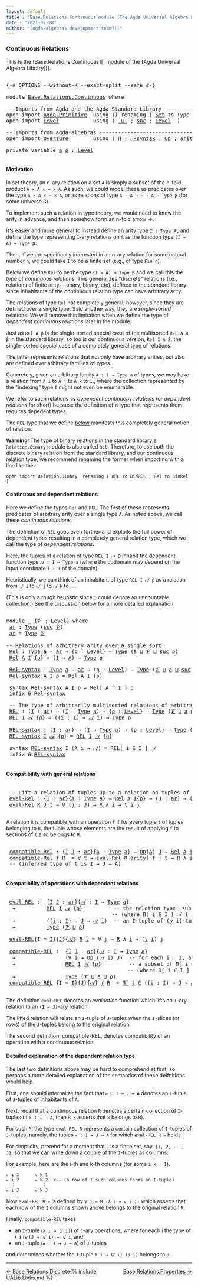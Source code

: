 ```yaml
---
layout: default
title : "Base.Relations.Continuous module (The Agda Universal Algebra Library)"
date : "2021-02-28"
author: "[agda-algebras development team][]"
---
```


### <a id="continuous-relations">Continuous Relations</a>

This is the [Base.Relations.Continuous][] module of the [Agda Universal Algebra Library][].

<pre class="Agda">

<a id="337" class="Symbol">{-#</a> <a id="341" class="Keyword">OPTIONS</a> <a id="349" class="Pragma">--without-K</a> <a id="361" class="Pragma">--exact-split</a> <a id="375" class="Pragma">--safe</a> <a id="382" class="Symbol">#-}</a>

<a id="387" class="Keyword">module</a> <a id="394" href="Base.Relations.Continuous.html" class="Module">Base.Relations.Continuous</a> <a id="420" class="Keyword">where</a>

<a id="427" class="Comment">-- Imports from Agda and the Agda Standard Library -------------------------------</a>
<a id="510" class="Keyword">open</a> <a id="515" class="Keyword">import</a> <a id="522" href="Agda.Primitive.html" class="Module">Agda.Primitive</a>  <a id="538" class="Keyword">using</a> <a id="544" class="Symbol">()</a> <a id="547" class="Keyword">renaming</a> <a id="556" class="Symbol">(</a> <a id="558" href="Agda.Primitive.html#388" class="Primitive">Set</a> <a id="562" class="Symbol">to</a> <a id="565" class="Primitive">Type</a> <a id="570" class="Symbol">)</a>
<a id="572" class="Keyword">open</a> <a id="577" class="Keyword">import</a> <a id="584" href="Level.html" class="Module">Level</a>           <a id="600" class="Keyword">using</a> <a id="606" class="Symbol">(</a> <a id="608" href="Agda.Primitive.html#961" class="Primitive Operator">_⊔_</a> <a id="612" class="Symbol">;</a> <a id="614" href="Agda.Primitive.html#931" class="Primitive">suc</a> <a id="618" class="Symbol">;</a> <a id="620" href="Agda.Primitive.html#742" class="Postulate">Level</a>  <a id="627" class="Symbol">)</a>

<a id="630" class="Comment">-- Imports from agda-algebras ----------------------------------------------------</a>
<a id="713" class="Keyword">open</a> <a id="718" class="Keyword">import</a> <a id="725" href="Overture.html" class="Module">Overture</a>        <a id="741" class="Keyword">using</a> <a id="747" class="Symbol">(</a> <a id="749" href="Overture.Basic.html#5930" class="Function">Π</a> <a id="751" class="Symbol">;</a> <a id="753" href="Overture.Basic.html#6010" class="Function">Π-syntax</a> <a id="762" class="Symbol">;</a> <a id="764" href="Overture.Operations.html#1235" class="Function">Op</a> <a id="767" class="Symbol">;</a> <a id="769" href="Overture.Operations.html#1672" class="Function Operator">arity[_]</a> <a id="778" class="Symbol">)</a>

<a id="781" class="Keyword">private</a> <a id="789" class="Keyword">variable</a> <a id="798" href="Base.Relations.Continuous.html#798" class="Generalizable">a</a> <a id="800" href="Base.Relations.Continuous.html#800" class="Generalizable">ρ</a> <a id="802" class="Symbol">:</a> <a id="804" href="Agda.Primitive.html#742" class="Postulate">Level</a>

</pre>

#### <a id="motivation">Motivation</a>

In set theory, an n-ary relation on a set `A` is simply a subset of the n-fold product `A × A × ⋯ × A`.  As such, we could model these as predicates over the type `A × A × ⋯ × A`, or as relations of type `A → A → ⋯ → A → Type β` (for some universe β).

To implement such a relation in type theory, we would need to know the arity in advance, and then somehow form an n-fold arrow →.

It's easier and more general to instead define an arity type `I : Type 𝓥`, and define the type representing `I`-ary relations on `A` as the function type `(I → A) → Type β`.

Then, if we are specifically interested in an n-ary relation for some natural number `n`, we could take `I` to be a finite set (e.g., of type `Fin n`).

Below we define `Rel` to be the type `(I → A) → Type β` and we call this the type of *continuous relations*.  This generalizes "discrete" relations (i.e., relations of finite arity---unary, binary, etc), defined in the standard library since inhabitants of the continuous relation type can have arbitrary arity.

The relations of type `Rel` not completely general, however, since they are defined over a single type. Said another way, they are *single-sorted* relations. We will remove this limitation when we define the type of *dependent continuous relations* later in the module.

Just as `Rel A β` is the single-sorted special case of the multisorted `REL A B β` in the standard library, so too is our continuous version, `Rel I A β`, the single-sorted special case of a completely general type of relations.

The latter represents relations that not only have arbitrary arities, but also are defined over arbitrary families of types.

Concretely, given an arbitrary family `A : I → Type a` of types, we may have a relation from `A i` to `A j` to `A k` to …, where the collection represented by the "indexing" type `I` might not even be enumerable.

We refer to such relations as *dependent continuous relations* (or *dependent relations* for short) because the definition of a type that represents them requires depedent types.

The `REL` type that we define [below](Base.Relations.Continuous.html#dependent-relations) manifests this completely general notion of relation.

**Warning**! The type of binary relations in the standard library's `Relation.Binary` module is also called `Rel`.  Therefore, to use both the discrete binary relation from the standard library, and our continuous relation type, we recommend renaming the former when importing with a line like this

`open import Relation.Binary  renaming ( REL to BinREL ; Rel to BinRel )`


#### <a id="continuous-and-dependent-relations">Continuous and dependent relations</a>

Here we define the types `Rel` and `REL`. The first of these represents predicates of arbitrary arity over a single type `A`. As noted above, we call these *continuous relations*.

The definition of `REL` goes even further and exploits the full power of dependent types resulting in a completely general relation type, which we call the type of *dependent relations*.

Here, the tuples of a relation of type `REL I 𝒜 β` inhabit the dependent function type `𝒜 : I → Type a` (where the codomain may depend on the input coordinate `i : I` of the domain).

Heuristically, we can think of an inhabitant of type `REL I 𝒜 β` as a relation from `𝒜 i` to `𝒜 j` to `𝒜 k` to ….

(This is only a rough heuristic since `I` could denote an uncountable collection.)  See the discussion below for a more detailed explanation.

<pre class="Agda">

<a id="4343" class="Keyword">module</a> <a id="4350" href="Base.Relations.Continuous.html#4350" class="Module">_</a> <a id="4352" class="Symbol">{</a><a id="4353" href="Base.Relations.Continuous.html#4353" class="Bound">𝓥</a> <a id="4355" class="Symbol">:</a> <a id="4357" href="Agda.Primitive.html#742" class="Postulate">Level</a><a id="4362" class="Symbol">}</a> <a id="4364" class="Keyword">where</a>
 <a id="4371" href="Base.Relations.Continuous.html#4371" class="Function">ar</a> <a id="4374" class="Symbol">:</a> <a id="4376" href="Base.Relations.Continuous.html#565" class="Primitive">Type</a> <a id="4381" class="Symbol">(</a><a id="4382" href="Agda.Primitive.html#931" class="Primitive">suc</a> <a id="4386" href="Base.Relations.Continuous.html#4353" class="Bound">𝓥</a><a id="4387" class="Symbol">)</a>
 <a id="4390" href="Base.Relations.Continuous.html#4371" class="Function">ar</a> <a id="4393" class="Symbol">=</a> <a id="4395" href="Base.Relations.Continuous.html#565" class="Primitive">Type</a> <a id="4400" href="Base.Relations.Continuous.html#4353" class="Bound">𝓥</a>

<a id="4403" class="Comment">-- Relations of arbitrary arity over a single sort.</a>
 <a id="4456" href="Base.Relations.Continuous.html#4456" class="Function">Rel</a> <a id="4460" class="Symbol">:</a> <a id="4462" href="Base.Relations.Continuous.html#565" class="Primitive">Type</a> <a id="4467" href="Base.Relations.Continuous.html#798" class="Generalizable">a</a> <a id="4469" class="Symbol">→</a> <a id="4471" href="Base.Relations.Continuous.html#4371" class="Function">ar</a> <a id="4474" class="Symbol">→</a> <a id="4476" class="Symbol">{</a><a id="4477" href="Base.Relations.Continuous.html#4477" class="Bound">ρ</a> <a id="4479" class="Symbol">:</a> <a id="4481" href="Agda.Primitive.html#742" class="Postulate">Level</a><a id="4486" class="Symbol">}</a> <a id="4488" class="Symbol">→</a> <a id="4490" href="Base.Relations.Continuous.html#565" class="Primitive">Type</a> <a id="4495" class="Symbol">(</a><a id="4496" href="Base.Relations.Continuous.html#798" class="Generalizable">a</a> <a id="4498" href="Agda.Primitive.html#961" class="Primitive Operator">⊔</a> <a id="4500" href="Base.Relations.Continuous.html#4353" class="Bound">𝓥</a> <a id="4502" href="Agda.Primitive.html#961" class="Primitive Operator">⊔</a> <a id="4504" href="Agda.Primitive.html#931" class="Primitive">suc</a> <a id="4508" href="Base.Relations.Continuous.html#4477" class="Bound">ρ</a><a id="4509" class="Symbol">)</a>
 <a id="4512" href="Base.Relations.Continuous.html#4456" class="Function">Rel</a> <a id="4516" href="Base.Relations.Continuous.html#4516" class="Bound">A</a> <a id="4518" href="Base.Relations.Continuous.html#4518" class="Bound">I</a> <a id="4520" class="Symbol">{</a><a id="4521" href="Base.Relations.Continuous.html#4521" class="Bound">ρ</a><a id="4522" class="Symbol">}</a> <a id="4524" class="Symbol">=</a> <a id="4526" class="Symbol">(</a><a id="4527" href="Base.Relations.Continuous.html#4518" class="Bound">I</a> <a id="4529" class="Symbol">→</a> <a id="4531" href="Base.Relations.Continuous.html#4516" class="Bound">A</a><a id="4532" class="Symbol">)</a> <a id="4534" class="Symbol">→</a> <a id="4536" href="Base.Relations.Continuous.html#565" class="Primitive">Type</a> <a id="4541" href="Base.Relations.Continuous.html#4521" class="Bound">ρ</a>

 <a id="4545" href="Base.Relations.Continuous.html#4545" class="Function">Rel-syntax</a> <a id="4556" class="Symbol">:</a> <a id="4558" href="Base.Relations.Continuous.html#565" class="Primitive">Type</a> <a id="4563" href="Base.Relations.Continuous.html#798" class="Generalizable">a</a> <a id="4565" class="Symbol">→</a> <a id="4567" href="Base.Relations.Continuous.html#4371" class="Function">ar</a> <a id="4570" class="Symbol">→</a> <a id="4572" class="Symbol">(</a><a id="4573" href="Base.Relations.Continuous.html#4573" class="Bound">ρ</a> <a id="4575" class="Symbol">:</a> <a id="4577" href="Agda.Primitive.html#742" class="Postulate">Level</a><a id="4582" class="Symbol">)</a> <a id="4584" class="Symbol">→</a> <a id="4586" href="Base.Relations.Continuous.html#565" class="Primitive">Type</a> <a id="4591" class="Symbol">(</a><a id="4592" href="Base.Relations.Continuous.html#4353" class="Bound">𝓥</a> <a id="4594" href="Agda.Primitive.html#961" class="Primitive Operator">⊔</a> <a id="4596" href="Base.Relations.Continuous.html#798" class="Generalizable">a</a> <a id="4598" href="Agda.Primitive.html#961" class="Primitive Operator">⊔</a> <a id="4600" href="Agda.Primitive.html#931" class="Primitive">suc</a> <a id="4604" href="Base.Relations.Continuous.html#4573" class="Bound">ρ</a><a id="4605" class="Symbol">)</a>
 <a id="4608" href="Base.Relations.Continuous.html#4545" class="Function">Rel-syntax</a> <a id="4619" href="Base.Relations.Continuous.html#4619" class="Bound">A</a> <a id="4621" href="Base.Relations.Continuous.html#4621" class="Bound">I</a> <a id="4623" href="Base.Relations.Continuous.html#4623" class="Bound">ρ</a> <a id="4625" class="Symbol">=</a> <a id="4627" href="Base.Relations.Continuous.html#4456" class="Function">Rel</a> <a id="4631" href="Base.Relations.Continuous.html#4619" class="Bound">A</a> <a id="4633" href="Base.Relations.Continuous.html#4621" class="Bound">I</a> <a id="4635" class="Symbol">{</a><a id="4636" href="Base.Relations.Continuous.html#4623" class="Bound">ρ</a><a id="4637" class="Symbol">}</a>

 <a id="4641" class="Keyword">syntax</a> <a id="4648" href="Base.Relations.Continuous.html#4545" class="Function">Rel-syntax</a> <a id="4659" class="Bound">A</a> <a id="4661" class="Bound">I</a> <a id="4663" class="Bound">ρ</a> <a id="4665" class="Symbol">=</a> <a id="4667" class="Function">Rel[</a> <a id="4672" class="Bound">A</a> <a id="4674" class="Function">^</a> <a id="4676" class="Bound">I</a> <a id="4678" class="Function">]</a> <a id="4680" class="Bound">ρ</a>
 <a id="4683" class="Keyword">infix</a> <a id="4689" class="Number">6</a> <a id="4691" href="Base.Relations.Continuous.html#4545" class="Function">Rel-syntax</a>

 <a id="4704" class="Comment">-- The type of arbitrarily multisorted relations of arbitrary arity</a>
 <a id="4773" href="Base.Relations.Continuous.html#4773" class="Function">REL</a> <a id="4777" class="Symbol">:</a> <a id="4779" class="Symbol">(</a><a id="4780" href="Base.Relations.Continuous.html#4780" class="Bound">I</a> <a id="4782" class="Symbol">:</a> <a id="4784" href="Base.Relations.Continuous.html#4371" class="Function">ar</a><a id="4786" class="Symbol">)</a> <a id="4788" class="Symbol">→</a> <a id="4790" class="Symbol">(</a><a id="4791" href="Base.Relations.Continuous.html#4780" class="Bound">I</a> <a id="4793" class="Symbol">→</a> <a id="4795" href="Base.Relations.Continuous.html#565" class="Primitive">Type</a> <a id="4800" href="Base.Relations.Continuous.html#798" class="Generalizable">a</a><a id="4801" class="Symbol">)</a> <a id="4803" class="Symbol">→</a> <a id="4805" class="Symbol">{</a><a id="4806" href="Base.Relations.Continuous.html#4806" class="Bound">ρ</a> <a id="4808" class="Symbol">:</a> <a id="4810" href="Agda.Primitive.html#742" class="Postulate">Level</a><a id="4815" class="Symbol">}</a> <a id="4817" class="Symbol">→</a> <a id="4819" href="Base.Relations.Continuous.html#565" class="Primitive">Type</a> <a id="4824" class="Symbol">(</a><a id="4825" href="Base.Relations.Continuous.html#4353" class="Bound">𝓥</a> <a id="4827" href="Agda.Primitive.html#961" class="Primitive Operator">⊔</a> <a id="4829" href="Base.Relations.Continuous.html#798" class="Generalizable">a</a> <a id="4831" href="Agda.Primitive.html#961" class="Primitive Operator">⊔</a> <a id="4833" href="Agda.Primitive.html#931" class="Primitive">suc</a> <a id="4837" href="Base.Relations.Continuous.html#4806" class="Bound">ρ</a><a id="4838" class="Symbol">)</a>
 <a id="4841" href="Base.Relations.Continuous.html#4773" class="Function">REL</a> <a id="4845" href="Base.Relations.Continuous.html#4845" class="Bound">I</a> <a id="4847" href="Base.Relations.Continuous.html#4847" class="Bound">𝒜</a> <a id="4849" class="Symbol">{</a><a id="4850" href="Base.Relations.Continuous.html#4850" class="Bound">ρ</a><a id="4851" class="Symbol">}</a> <a id="4853" class="Symbol">=</a> <a id="4855" class="Symbol">((</a><a id="4857" href="Base.Relations.Continuous.html#4857" class="Bound">i</a> <a id="4859" class="Symbol">:</a> <a id="4861" href="Base.Relations.Continuous.html#4845" class="Bound">I</a><a id="4862" class="Symbol">)</a> <a id="4864" class="Symbol">→</a> <a id="4866" href="Base.Relations.Continuous.html#4847" class="Bound">𝒜</a> <a id="4868" href="Base.Relations.Continuous.html#4857" class="Bound">i</a><a id="4869" class="Symbol">)</a> <a id="4871" class="Symbol">→</a> <a id="4873" href="Base.Relations.Continuous.html#565" class="Primitive">Type</a> <a id="4878" href="Base.Relations.Continuous.html#4850" class="Bound">ρ</a>

 <a id="4882" href="Base.Relations.Continuous.html#4882" class="Function">REL-syntax</a> <a id="4893" class="Symbol">:</a> <a id="4895" class="Symbol">(</a><a id="4896" href="Base.Relations.Continuous.html#4896" class="Bound">I</a> <a id="4898" class="Symbol">:</a> <a id="4900" href="Base.Relations.Continuous.html#4371" class="Function">ar</a><a id="4902" class="Symbol">)</a> <a id="4904" class="Symbol">→</a> <a id="4906" class="Symbol">(</a><a id="4907" href="Base.Relations.Continuous.html#4896" class="Bound">I</a> <a id="4909" class="Symbol">→</a> <a id="4911" href="Base.Relations.Continuous.html#565" class="Primitive">Type</a> <a id="4916" href="Base.Relations.Continuous.html#798" class="Generalizable">a</a><a id="4917" class="Symbol">)</a> <a id="4919" class="Symbol">→</a> <a id="4921" class="Symbol">{</a><a id="4922" href="Base.Relations.Continuous.html#4922" class="Bound">ρ</a> <a id="4924" class="Symbol">:</a> <a id="4926" href="Agda.Primitive.html#742" class="Postulate">Level</a><a id="4931" class="Symbol">}</a> <a id="4933" class="Symbol">→</a> <a id="4935" href="Base.Relations.Continuous.html#565" class="Primitive">Type</a> <a id="4940" class="Symbol">(</a><a id="4941" href="Base.Relations.Continuous.html#4353" class="Bound">𝓥</a> <a id="4943" href="Agda.Primitive.html#961" class="Primitive Operator">⊔</a> <a id="4945" href="Base.Relations.Continuous.html#798" class="Generalizable">a</a> <a id="4947" href="Agda.Primitive.html#961" class="Primitive Operator">⊔</a> <a id="4949" href="Agda.Primitive.html#931" class="Primitive">suc</a> <a id="4953" href="Base.Relations.Continuous.html#4922" class="Bound">ρ</a><a id="4954" class="Symbol">)</a>
 <a id="4957" href="Base.Relations.Continuous.html#4882" class="Function">REL-syntax</a> <a id="4968" href="Base.Relations.Continuous.html#4968" class="Bound">I</a> <a id="4970" href="Base.Relations.Continuous.html#4970" class="Bound">𝒜</a> <a id="4972" class="Symbol">{</a><a id="4973" href="Base.Relations.Continuous.html#4973" class="Bound">ρ</a><a id="4974" class="Symbol">}</a> <a id="4976" class="Symbol">=</a> <a id="4978" href="Base.Relations.Continuous.html#4773" class="Function">REL</a> <a id="4982" href="Base.Relations.Continuous.html#4968" class="Bound">I</a> <a id="4984" href="Base.Relations.Continuous.html#4970" class="Bound">𝒜</a> <a id="4986" class="Symbol">{</a><a id="4987" href="Base.Relations.Continuous.html#4973" class="Bound">ρ</a><a id="4988" class="Symbol">}</a>

 <a id="4992" class="Keyword">syntax</a> <a id="4999" href="Base.Relations.Continuous.html#4882" class="Function">REL-syntax</a> <a id="5010" class="Bound">I</a> <a id="5012" class="Symbol">(λ</a> <a id="5015" class="Bound">i</a> <a id="5017" class="Symbol">→</a> <a id="5019" class="Bound">𝒜</a><a id="5020" class="Symbol">)</a> <a id="5022" class="Symbol">=</a> <a id="5024" class="Function">REL[</a> <a id="5029" class="Bound">i</a> <a id="5031" class="Function">∈</a> <a id="5033" class="Bound">I</a> <a id="5035" class="Function">]</a> <a id="5037" class="Bound">𝒜</a>
 <a id="5040" class="Keyword">infix</a> <a id="5046" class="Number">6</a> <a id="5048" href="Base.Relations.Continuous.html#4882" class="Function">REL-syntax</a>

</pre>

#### <a id="compatibility-with-general-relations">Compatibility with general relations</a>

<pre class="Agda">

 <a id="5179" class="Comment">-- Lift a relation of tuples up to a relation on tuples of tuples.</a>
 <a id="5247" href="Base.Relations.Continuous.html#5247" class="Function">eval-Rel</a> <a id="5256" class="Symbol">:</a> <a id="5258" class="Symbol">{</a><a id="5259" href="Base.Relations.Continuous.html#5259" class="Bound">I</a> <a id="5261" class="Symbol">:</a> <a id="5263" href="Base.Relations.Continuous.html#4371" class="Function">ar</a><a id="5265" class="Symbol">}{</a><a id="5267" href="Base.Relations.Continuous.html#5267" class="Bound">A</a> <a id="5269" class="Symbol">:</a> <a id="5271" href="Base.Relations.Continuous.html#565" class="Primitive">Type</a> <a id="5276" href="Base.Relations.Continuous.html#798" class="Generalizable">a</a><a id="5277" class="Symbol">}</a> <a id="5279" class="Symbol">→</a> <a id="5281" href="Base.Relations.Continuous.html#4456" class="Function">Rel</a> <a id="5285" href="Base.Relations.Continuous.html#5267" class="Bound">A</a> <a id="5287" href="Base.Relations.Continuous.html#5259" class="Bound">I</a><a id="5288" class="Symbol">{</a><a id="5289" href="Base.Relations.Continuous.html#800" class="Generalizable">ρ</a><a id="5290" class="Symbol">}</a> <a id="5292" class="Symbol">→</a> <a id="5294" class="Symbol">(</a><a id="5295" href="Base.Relations.Continuous.html#5295" class="Bound">J</a> <a id="5297" class="Symbol">:</a> <a id="5299" href="Base.Relations.Continuous.html#4371" class="Function">ar</a><a id="5301" class="Symbol">)</a> <a id="5303" class="Symbol">→</a> <a id="5305" class="Symbol">(</a><a id="5306" href="Base.Relations.Continuous.html#5259" class="Bound">I</a> <a id="5308" class="Symbol">→</a> <a id="5310" href="Base.Relations.Continuous.html#5295" class="Bound">J</a> <a id="5312" class="Symbol">→</a> <a id="5314" href="Base.Relations.Continuous.html#5267" class="Bound">A</a><a id="5315" class="Symbol">)</a> <a id="5317" class="Symbol">→</a> <a id="5319" href="Base.Relations.Continuous.html#565" class="Primitive">Type</a> <a id="5324" class="Symbol">(</a><a id="5325" href="Base.Relations.Continuous.html#4353" class="Bound">𝓥</a> <a id="5327" href="Agda.Primitive.html#961" class="Primitive Operator">⊔</a> <a id="5329" href="Base.Relations.Continuous.html#800" class="Generalizable">ρ</a><a id="5330" class="Symbol">)</a>
 <a id="5333" href="Base.Relations.Continuous.html#5247" class="Function">eval-Rel</a> <a id="5342" href="Base.Relations.Continuous.html#5342" class="Bound">R</a> <a id="5344" href="Base.Relations.Continuous.html#5344" class="Bound">J</a> <a id="5346" href="Base.Relations.Continuous.html#5346" class="Bound">t</a> <a id="5348" class="Symbol">=</a> <a id="5350" class="Symbol">∀</a> <a id="5352" class="Symbol">(</a><a id="5353" href="Base.Relations.Continuous.html#5353" class="Bound">j</a> <a id="5355" class="Symbol">:</a> <a id="5357" href="Base.Relations.Continuous.html#5344" class="Bound">J</a><a id="5358" class="Symbol">)</a> <a id="5360" class="Symbol">→</a> <a id="5362" href="Base.Relations.Continuous.html#5342" class="Bound">R</a> <a id="5364" class="Symbol">λ</a> <a id="5366" href="Base.Relations.Continuous.html#5366" class="Bound">i</a> <a id="5368" class="Symbol">→</a> <a id="5370" href="Base.Relations.Continuous.html#5346" class="Bound">t</a> <a id="5372" href="Base.Relations.Continuous.html#5366" class="Bound">i</a> <a id="5374" href="Base.Relations.Continuous.html#5353" class="Bound">j</a>

</pre>

A relation `R` is compatible with an operation `f` if for every tuple `t` of tuples
belonging to `R`, the tuple whose elements are the result of applying `f` to
sections of `t` also belongs to `R`.

<pre class="Agda">

 <a id="5603" href="Base.Relations.Continuous.html#5603" class="Function">compatible-Rel</a> <a id="5618" class="Symbol">:</a> <a id="5620" class="Symbol">{</a><a id="5621" href="Base.Relations.Continuous.html#5621" class="Bound">I</a> <a id="5623" href="Base.Relations.Continuous.html#5623" class="Bound">J</a> <a id="5625" class="Symbol">:</a> <a id="5627" href="Base.Relations.Continuous.html#4371" class="Function">ar</a><a id="5629" class="Symbol">}{</a><a id="5631" href="Base.Relations.Continuous.html#5631" class="Bound">A</a> <a id="5633" class="Symbol">:</a> <a id="5635" href="Base.Relations.Continuous.html#565" class="Primitive">Type</a> <a id="5640" href="Base.Relations.Continuous.html#798" class="Generalizable">a</a><a id="5641" class="Symbol">}</a> <a id="5643" class="Symbol">→</a> <a id="5645" href="Overture.Operations.html#1235" class="Function">Op</a><a id="5647" class="Symbol">(</a><a id="5648" href="Base.Relations.Continuous.html#5631" class="Bound">A</a><a id="5649" class="Symbol">)</a> <a id="5651" href="Base.Relations.Continuous.html#5623" class="Bound">J</a> <a id="5653" class="Symbol">→</a> <a id="5655" href="Base.Relations.Continuous.html#4456" class="Function">Rel</a> <a id="5659" href="Base.Relations.Continuous.html#5631" class="Bound">A</a> <a id="5661" href="Base.Relations.Continuous.html#5621" class="Bound">I</a><a id="5662" class="Symbol">{</a><a id="5663" href="Base.Relations.Continuous.html#800" class="Generalizable">ρ</a><a id="5664" class="Symbol">}</a> <a id="5666" class="Symbol">→</a> <a id="5668" href="Base.Relations.Continuous.html#565" class="Primitive">Type</a> <a id="5673" class="Symbol">(</a><a id="5674" href="Base.Relations.Continuous.html#4353" class="Bound">𝓥</a> <a id="5676" href="Agda.Primitive.html#961" class="Primitive Operator">⊔</a> <a id="5678" href="Base.Relations.Continuous.html#798" class="Generalizable">a</a> <a id="5680" href="Agda.Primitive.html#961" class="Primitive Operator">⊔</a> <a id="5682" href="Base.Relations.Continuous.html#800" class="Generalizable">ρ</a><a id="5683" class="Symbol">)</a>
 <a id="5686" href="Base.Relations.Continuous.html#5603" class="Function">compatible-Rel</a> <a id="5701" href="Base.Relations.Continuous.html#5701" class="Bound">f</a> <a id="5703" href="Base.Relations.Continuous.html#5703" class="Bound">R</a>  <a id="5706" class="Symbol">=</a> <a id="5708" class="Symbol">∀</a> <a id="5710" href="Base.Relations.Continuous.html#5710" class="Bound">t</a> <a id="5712" class="Symbol">→</a> <a id="5714" href="Base.Relations.Continuous.html#5247" class="Function">eval-Rel</a> <a id="5723" href="Base.Relations.Continuous.html#5703" class="Bound">R</a> <a id="5725" href="Overture.Operations.html#1672" class="Function Operator">arity[</a> <a id="5732" href="Base.Relations.Continuous.html#5701" class="Bound">f</a> <a id="5734" href="Overture.Operations.html#1672" class="Function Operator">]</a> <a id="5736" href="Base.Relations.Continuous.html#5710" class="Bound">t</a> <a id="5738" class="Symbol">→</a> <a id="5740" href="Base.Relations.Continuous.html#5703" class="Bound">R</a> <a id="5742" class="Symbol">λ</a> <a id="5744" href="Base.Relations.Continuous.html#5744" class="Bound">i</a> <a id="5746" class="Symbol">→</a> <a id="5748" href="Base.Relations.Continuous.html#5701" class="Bound">f</a> <a id="5750" class="Symbol">(</a><a id="5751" href="Base.Relations.Continuous.html#5710" class="Bound">t</a> <a id="5753" href="Base.Relations.Continuous.html#5744" class="Bound">i</a><a id="5754" class="Symbol">)</a>
 <a id="5757" class="Comment">-- (inferred type of t is I → J → A)</a>

</pre>


#### <a id="compatibility-of-operations-with-dependent-relations">Compatibility of operations with dependent relations</a>

<pre class="Agda">

 <a id="5947" href="Base.Relations.Continuous.html#5947" class="Function">eval-REL</a> <a id="5956" class="Symbol">:</a>  <a id="5959" class="Symbol">{</a><a id="5960" href="Base.Relations.Continuous.html#5960" class="Bound">I</a> <a id="5962" href="Base.Relations.Continuous.html#5962" class="Bound">J</a> <a id="5964" class="Symbol">:</a> <a id="5966" href="Base.Relations.Continuous.html#4371" class="Function">ar</a><a id="5968" class="Symbol">}{</a><a id="5970" href="Base.Relations.Continuous.html#5970" class="Bound">𝒜</a> <a id="5972" class="Symbol">:</a> <a id="5974" href="Base.Relations.Continuous.html#5960" class="Bound">I</a> <a id="5976" class="Symbol">→</a> <a id="5978" href="Base.Relations.Continuous.html#565" class="Primitive">Type</a> <a id="5983" href="Base.Relations.Continuous.html#798" class="Generalizable">a</a><a id="5984" class="Symbol">}</a>
  <a id="5988" class="Symbol">→</a>          <a id="5999" href="Base.Relations.Continuous.html#4773" class="Function">REL</a> <a id="6003" href="Base.Relations.Continuous.html#5960" class="Bound">I</a> <a id="6005" href="Base.Relations.Continuous.html#5970" class="Bound">𝒜</a> <a id="6007" class="Symbol">{</a><a id="6008" href="Base.Relations.Continuous.html#800" class="Generalizable">ρ</a><a id="6009" class="Symbol">}</a>          <a id="6020" class="Comment">-- the relation type: subsets of Π[ i ∈ I ] 𝒜 i</a>
                                  <a id="6102" class="Comment">-- (where Π[ i ∈ I ] 𝒜 i is a type of dependent functions or &quot;tuples&quot;)</a>
  <a id="6175" class="Symbol">→</a>          <a id="6186" class="Symbol">((</a><a id="6188" href="Base.Relations.Continuous.html#6188" class="Bound">i</a> <a id="6190" class="Symbol">:</a> <a id="6192" href="Base.Relations.Continuous.html#5960" class="Bound">I</a><a id="6193" class="Symbol">)</a> <a id="6195" class="Symbol">→</a> <a id="6197" href="Base.Relations.Continuous.html#5962" class="Bound">J</a> <a id="6199" class="Symbol">→</a> <a id="6201" href="Base.Relations.Continuous.html#5970" class="Bound">𝒜</a> <a id="6203" href="Base.Relations.Continuous.html#6188" class="Bound">i</a><a id="6204" class="Symbol">)</a>  <a id="6207" class="Comment">-- an I-tuple of (𝒥 i)-tuples</a>
  <a id="6239" class="Symbol">→</a>          <a id="6250" href="Base.Relations.Continuous.html#565" class="Primitive">Type</a> <a id="6255" class="Symbol">(</a><a id="6256" href="Base.Relations.Continuous.html#4353" class="Bound">𝓥</a> <a id="6258" href="Agda.Primitive.html#961" class="Primitive Operator">⊔</a> <a id="6260" href="Base.Relations.Continuous.html#800" class="Generalizable">ρ</a><a id="6261" class="Symbol">)</a>

 <a id="6265" href="Base.Relations.Continuous.html#5947" class="Function">eval-REL</a><a id="6273" class="Symbol">{</a><a id="6274" class="Argument">I</a> <a id="6276" class="Symbol">=</a> <a id="6278" href="Base.Relations.Continuous.html#6278" class="Bound">I</a><a id="6279" class="Symbol">}{</a><a id="6281" href="Base.Relations.Continuous.html#6281" class="Bound">J</a><a id="6282" class="Symbol">}{</a><a id="6284" href="Base.Relations.Continuous.html#6284" class="Bound">𝒜</a><a id="6285" class="Symbol">}</a> <a id="6287" href="Base.Relations.Continuous.html#6287" class="Bound">R</a> <a id="6289" href="Base.Relations.Continuous.html#6289" class="Bound">t</a> <a id="6291" class="Symbol">=</a> <a id="6293" class="Symbol">∀</a> <a id="6295" href="Base.Relations.Continuous.html#6295" class="Bound">j</a> <a id="6297" class="Symbol">→</a> <a id="6299" href="Base.Relations.Continuous.html#6287" class="Bound">R</a> <a id="6301" class="Symbol">λ</a> <a id="6303" href="Base.Relations.Continuous.html#6303" class="Bound">i</a> <a id="6305" class="Symbol">→</a> <a id="6307" class="Symbol">(</a><a id="6308" href="Base.Relations.Continuous.html#6289" class="Bound">t</a> <a id="6310" href="Base.Relations.Continuous.html#6303" class="Bound">i</a><a id="6311" class="Symbol">)</a> <a id="6313" href="Base.Relations.Continuous.html#6295" class="Bound">j</a>

 <a id="6317" href="Base.Relations.Continuous.html#6317" class="Function">compatible-REL</a> <a id="6332" class="Symbol">:</a>  <a id="6335" class="Symbol">{</a><a id="6336" href="Base.Relations.Continuous.html#6336" class="Bound">I</a> <a id="6338" href="Base.Relations.Continuous.html#6338" class="Bound">J</a> <a id="6340" class="Symbol">:</a> <a id="6342" href="Base.Relations.Continuous.html#4371" class="Function">ar</a><a id="6344" class="Symbol">}{</a><a id="6346" href="Base.Relations.Continuous.html#6346" class="Bound">𝒜</a> <a id="6348" class="Symbol">:</a> <a id="6350" href="Base.Relations.Continuous.html#6336" class="Bound">I</a> <a id="6352" class="Symbol">→</a> <a id="6354" href="Base.Relations.Continuous.html#565" class="Primitive">Type</a> <a id="6359" href="Base.Relations.Continuous.html#798" class="Generalizable">a</a><a id="6360" class="Symbol">}</a>
  <a id="6364" class="Symbol">→</a>                <a id="6381" class="Symbol">(∀</a> <a id="6384" href="Base.Relations.Continuous.html#6384" class="Bound">i</a> <a id="6386" class="Symbol">→</a> <a id="6388" href="Overture.Operations.html#1235" class="Function">Op</a> <a id="6391" class="Symbol">(</a><a id="6392" href="Base.Relations.Continuous.html#6346" class="Bound">𝒜</a> <a id="6394" href="Base.Relations.Continuous.html#6384" class="Bound">i</a><a id="6395" class="Symbol">)</a> <a id="6397" href="Base.Relations.Continuous.html#6338" class="Bound">J</a><a id="6398" class="Symbol">)</a>  <a id="6401" class="Comment">-- for each i : I, an operation of type  Op(𝒜 i){J} = (J → 𝒜 i) → 𝒜 i</a>
  <a id="6473" class="Symbol">→</a>                <a id="6490" href="Base.Relations.Continuous.html#4773" class="Function">REL</a> <a id="6494" href="Base.Relations.Continuous.html#6336" class="Bound">I</a> <a id="6496" href="Base.Relations.Continuous.html#6346" class="Bound">𝒜</a> <a id="6498" class="Symbol">{</a><a id="6499" href="Base.Relations.Continuous.html#800" class="Generalizable">ρ</a><a id="6500" class="Symbol">}</a>         <a id="6510" class="Comment">-- a subset of Π[ i ∈ I ] 𝒜 i</a>
                                       <a id="6579" class="Comment">-- (where Π[ i ∈ I ] 𝒜 i is a type of dependent functions or &quot;tuples&quot;)</a>
  <a id="6652" class="Symbol">→</a>                <a id="6669" href="Base.Relations.Continuous.html#565" class="Primitive">Type</a> <a id="6674" class="Symbol">(</a><a id="6675" href="Base.Relations.Continuous.html#4353" class="Bound">𝓥</a> <a id="6677" href="Agda.Primitive.html#961" class="Primitive Operator">⊔</a> <a id="6679" href="Base.Relations.Continuous.html#798" class="Generalizable">a</a> <a id="6681" href="Agda.Primitive.html#961" class="Primitive Operator">⊔</a> <a id="6683" href="Base.Relations.Continuous.html#800" class="Generalizable">ρ</a><a id="6684" class="Symbol">)</a>
 <a id="6687" href="Base.Relations.Continuous.html#6317" class="Function">compatible-REL</a> <a id="6702" class="Symbol">{</a><a id="6703" class="Argument">I</a> <a id="6705" class="Symbol">=</a> <a id="6707" href="Base.Relations.Continuous.html#6707" class="Bound">I</a><a id="6708" class="Symbol">}{</a><a id="6710" href="Base.Relations.Continuous.html#6710" class="Bound">J</a><a id="6711" class="Symbol">}{</a><a id="6713" href="Base.Relations.Continuous.html#6713" class="Bound">𝒜</a><a id="6714" class="Symbol">}</a> <a id="6716" href="Base.Relations.Continuous.html#6716" class="Bound">𝑓</a> <a id="6718" href="Base.Relations.Continuous.html#6718" class="Bound">R</a>  <a id="6721" class="Symbol">=</a> <a id="6723" href="Overture.Basic.html#6010" class="Function">Π[</a> <a id="6726" href="Base.Relations.Continuous.html#6726" class="Bound">t</a> <a id="6728" href="Overture.Basic.html#6010" class="Function">∈</a> <a id="6730" class="Symbol">((</a><a id="6732" href="Base.Relations.Continuous.html#6732" class="Bound">i</a> <a id="6734" class="Symbol">:</a> <a id="6736" href="Base.Relations.Continuous.html#6707" class="Bound">I</a><a id="6737" class="Symbol">)</a> <a id="6739" class="Symbol">→</a> <a id="6741" href="Base.Relations.Continuous.html#6710" class="Bound">J</a> <a id="6743" class="Symbol">→</a> <a id="6745" href="Base.Relations.Continuous.html#6713" class="Bound">𝒜</a> <a id="6747" href="Base.Relations.Continuous.html#6732" class="Bound">i</a><a id="6748" class="Symbol">)</a> <a id="6750" href="Overture.Basic.html#6010" class="Function">]</a> <a id="6752" href="Base.Relations.Continuous.html#5947" class="Function">eval-REL</a> <a id="6761" href="Base.Relations.Continuous.html#6718" class="Bound">R</a> <a id="6763" href="Base.Relations.Continuous.html#6726" class="Bound">t</a>

</pre>

The definition `eval-REL` denotes an *evaluation* function which lifts an `I`-ary relation to an `(I → J)`-ary relation.

The lifted relation will relate an `I`-tuple of `J`-tuples when the `I`-slices (or rows) of the `J`-tuples belong
to the original relation.

The second definition, compatible-REL,  denotes compatibility of an operation with a continuous relation.


#### <a id="detailed-explanation-of-the-dependent-relation-type">Detailed explanation of the dependent relation type</a>

The last two definitions above may be hard to comprehend at first, so perhaps a more detailed explanation of the semantics of these deifnitions would help.

First, one should internalize the fact that `𝒶 : I → J → A` denotes an `I`-tuple of `J`-tuples of inhabitants of `A`.

Next, recall that a continuous relation `R` denotes a certain collection of `I`-tuples (if `x : I → A`, then `R x` asserts that `x` belongs to `R`).

For such `R`, the type `eval-REL R` represents a certain collection of `I`-tuples of `J`-tuples, namely, the tuples `𝒶 : I → J → A` for which `eval-REL R 𝒶` holds.

For simplicity, pretend for a moment that `J` is a finite set, say, `{1, 2, ..., J}`, so that we can write down a couple of the `J`-tuples as columns.

For example, here are the i-th and k-th columns (for some `i k : I`).

```
𝒶 i 1      𝒶 k 1
𝒶 i 2      𝒶 k 2  <-- (a row of I such columns forms an I-tuple)
  ⋮          ⋮
𝒶 i J      𝒶 k J
```

Now `eval-REL R 𝒶` is defined by `∀ j → R (λ i → 𝒶 i j)` which asserts that each row of the `I` columns shown above belongs to the original relation `R`.

Finally, `compatible-REL` takes

*  an `I`-tuple (`λ i → (𝑓 i)`) of `J`-ary operations, where for each i the type of `𝑓 i` is `(J → 𝒜 i) → 𝒜 i`, and
*  an `I`-tuple (`𝒶 : I → J → A`) of `J`-tuples

and determines whether the `I`-tuple `λ i → (𝑓 i) (𝑎 i)` belongs to `R`.

--------------------------------------

<span style="float:left;">[← Base.Relations.Discrete](Base.Relations.Discrete.html)</span>
<span style="float:right;">[Base.Relations.Properties →](Base.Relations.Properties.html)</span>

{% include UALib.Links.md %}

[agda-algebras development team]: https://github.com/ualib/agda-algebras#the-agda-algebras-development-team
